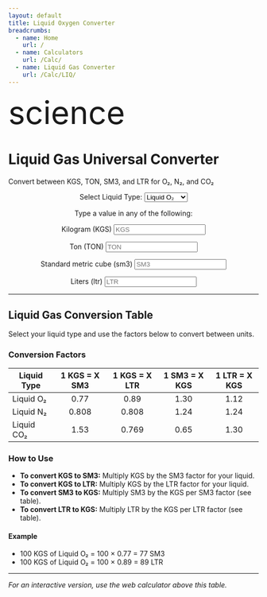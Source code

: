 ```yaml
---
layout: default
title: Liquid Oxygen Converter
breadcrumbs:
  - name: Home
    url: /
  - name: Calculators
    url: /Calc/
  - name: Liquid Gas Converter
    url: /Calc/LIQ/
---
```



<div class="mui-hero mui-hero--bleed">
  <div class="mui-hero-content">
    <div class="mui-hero-icon">
      <span class="material-icons" style="font-size: 4rem;">science</span>
    </div>
    <h1 class="mui-hero-title">Liquid Gas Universal Converter</h1>
    <p class="mui-hero-subtitle">Convert between KGS, TON, SM3, and LTR for O₂, N₂, and CO₂</p>
  </div>
</div>
<div class="mui-card" style="text-align:center;">
  <p>
    <label for="liqType">Select Liquid Type:</label>
    <select id="liqType" onchange="resetFields();">
      <option value="o2">Liquid O₂</option>
      <option value="n2">Liquid N₂</option>
      <option value="co2">Liquid CO₂</option>
    </select>
  </p>
  <p>Type a value in any of the following:</p>
  <p>
    <label>Kilogram (KGS)</label>
    <input id="KGS" type="number" placeholder="KGS" oninput="fromKGS(this.value)">
  </p>
  <p>
    <label>Ton (TON)</label>
    <input id="TON" type="number" placeholder="TON" oninput="fromTON(this.value)">
  </p>
  <p>
    <label>Standard metric cube (sm3)</label>
    <input id="SM3" type="number" placeholder="SM3" oninput="fromSM3(this.value)">
  </p>
  <p>
    <label>Liters (ltr)</label>
    <input id="LTR" type="number" placeholder="LTR" oninput="fromLTR(this.value)">
  </p>
  <div id="liq-loading" class="liq-loading" style="display: none;">
    <div class="liq-loading-spinner"></div>
    <span>Converting...</span>
  </div>
</div>

<script>
// Conversion factors for each liquid type
const factors = {
  o2: { sm3: 0.77, ltr: 0.89 },
  n2: { sm3: 0.808, ltr: 0.808 },
  co2: { sm3: 1.53, ltr: 0.769 },
};
function getSelected() {
  return document.getElementById('liqType').value;
}
function fromKGS(val) {
  showLIQLoading();
  setTimeout(() => {
    let v = parseFloat(val);
    if (isNaN(v)) v = 0;
    document.getElementById('TON').value = round(v / 1000);
    const f = factors[getSelected()];
    document.getElementById('SM3').value = round(v * f.sm3);
    document.getElementById('LTR').value = round(v * f.ltr);
    hideLIQLoading();
  }, 100);
}
function fromTON(val) {
  showLIQLoading();
  setTimeout(() => {
    let v = parseFloat(val);
    if (isNaN(v)) v = 0;
    fromKGS(v * 1000);
    document.getElementById('KGS').value = round(v * 1000);
    hideLIQLoading();
  }, 100);
}
function fromSM3(val) {
  showLIQLoading();
  setTimeout(() => {
    let v = parseFloat(val);
    if (isNaN(v)) v = 0;
    const f = factors[getSelected()];
    let kgs = v / f.sm3;
    document.getElementById('KGS').value = round(kgs);
    fromKGS(kgs);
    hideLIQLoading();
  }, 100);
}
function fromLTR(val) {
  showLIQLoading();
  setTimeout(() => {
    let v = parseFloat(val);
    if (isNaN(v)) v = 0;
    const f = factors[getSelected()];
    let kgs = v / f.ltr;
    document.getElementById('KGS').value = round(kgs);
    fromKGS(kgs);
    hideLIQLoading();
  }, 100);
}
function resetFields() {
  hideLIQLoading();
  document.getElementById('KGS').value = '';
  document.getElementById('TON').value = '';
  document.getElementById('SM3').value = '';
  document.getElementById('LTR').value = '';
}
function round(x) {
  return Math.round(x * 100) / 100;
}
function showLIQLoading() {
  const loadingEl = document.getElementById('liq-loading');
  if (loadingEl) {
    loadingEl.style.display = 'flex';
  }
}
function hideLIQLoading() {
  const loadingEl = document.getElementById('liq-loading');
  if (loadingEl) {
    loadingEl.style.display = 'none';
  }
}
</script>

---

## Liquid Gas Conversion Table

Select your liquid type and use the factors below to convert between units.

### Conversion Factors

| Liquid Type | 1 KGS = X SM3 | 1 KGS = X LTR | 1 SM3 = X KGS | 1 LTR = X KGS |
|-------------|:-------------:|:-------------:|:-------------:|:-------------:|
| Liquid O₂   | 0.77          | 0.89          | 1.30          | 1.12          |
| Liquid N₂   | 0.808         | 0.808         | 1.24          | 1.24          |
| Liquid CO₂  | 1.53          | 0.769         | 0.65          | 1.30          |

### How to Use

- **To convert KGS to SM3:** Multiply KGS by the SM3 factor for your liquid.
- **To convert KGS to LTR:** Multiply KGS by the LTR factor for your liquid.
- **To convert SM3 to KGS:** Multiply SM3 by the KGS per SM3 factor (see table).
- **To convert LTR to KGS:** Multiply LTR by the KGS per LTR factor (see table).

#### Example

- 100 KGS of Liquid O₂ = 100 × 0.77 = 77 SM3
- 100 KGS of Liquid O₂ = 100 × 0.89 = 89 LTR

---

*For an interactive version, use the web calculator above this table.*
